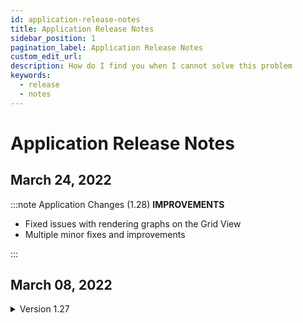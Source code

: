 ```yaml
---
id: application-release-notes
title: Application Release Notes
sidebar_position: 1
pagination_label: Application Release Notes
custom_edit_url:
description: How do I find you when I cannot solve this problem
keywords:
  - release
  - notes
---
```


# Application Release Notes

## March 24, 2022

:::note Application Changes (1.28)
**IMPROVEMENTS**

* Fixed issues with rendering graphs on the Grid View
* Multiple minor fixes and improvements


:::


## March 08, 2022

<details>
    <summary>Version 1.27</summary>
    <div>
        <div><b>IMPROVEMENTS</b></div>
        <div>
        <ul>
        <li>Updated Alert Policy Details UI</li>
            <ul>
                <li>SLO Details moved to the right panel to enable larger screen space to display graphs.</li>
            </ul>
        <li>Displaying a datapoint as soon as it is available</li>
            <ul>
                <li>In the Grid View, users will see the first data point readily once it is available on each graph.</li>
            </ul>
        </ul>
        </div>
        <br/>
    </div>
</details>
